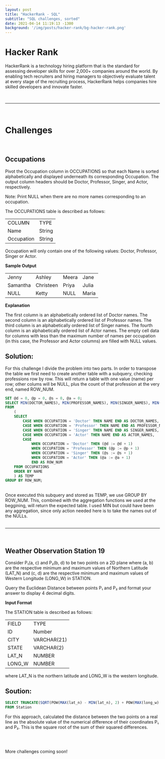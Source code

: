 ```yaml
---
layout: post
title: "HackerRank - SQL"
subtitle: "SQL challenges, sorted"
date: 2021-04-14 11:19:13 -1300
background: '/img/posts/hacker-rank/bg-hacker-rank.png'
---
```


# Hacker Rank #

HackerRank is a technology hiring platform that is the standard for assessing developer skills for over 2,000+ companies around the world. By enabling tech recruiters and hiring managers to objectively evaluate talent at every stage of the recruiting process, HackerRank helps companies hire skilled developers and innovate faster.

<br>
<hr>
<br>

# Challenges #

<br>
<h2>Occupations</h2>

Pivot the Occupation column in OCCUPATIONS so that each Name is sorted alphabetically and displayed underneath its corresponding Occupation. The output column headers should be Doctor, Professor, Singer, and Actor, respectively.

Note: Print NULL when there are no more names corresponding to an occupation.

The OCCUPATIONS table is described as follows:

<table>
    <tr>
        <td>COLUMN</td><td>TYPE</td>
    </tr>
    <tr>
        <td>Name</td><td>String</td>
    </tr>
    <tr>
        <td>Occupation</td><td>String</td>
    </tr>
</table>

Occupation will only contain one of the following values: Doctor, Professor, Singer or Actor.


**Sample Output**

<table>
    <tr>
        <td>Jenny</td><td>Ashley</td><td>Meera</td><td>Jane</td>
    </tr>
    <tr>
        <td>Samantha</td><td>Christeen</td><td>Priya</td><td>Julia</td>
    </tr>
    <tr>
        <td>NULL</td><td>Ketty</td><td>NULL</td><td>Maria</td>
    </tr>
</table>

**Explanation**

The first column is an alphabetically ordered list of Doctor names.
The second column is an alphabetically ordered list of Professor names.
The third column is an alphabetically ordered list of Singer names.
The fourth column is an alphabetically ordered list of Actor names.
The empty cell data for columns with less than the maximum number of names per occupation (in this case, the Professor and Actor columns) are filled with NULL values.

<h2>Solution:</h2>

For this challenge I divide the problem into two parts. In order to transpose the table we first need to create another table with a subquery, checking professions row by row. This will return a table with one value (name) per row; other colums will be NULL, plus the count of that profession at the very end, named ROW_NUM.

```sql
SET @d = 0, @p = 0, @s = 0, @a = 0;
SELECT MIN(DOCTOR_NAMES), MIN(PROFESSOR_NAMES), MIN(SINGER_NAMES), MIN(ACTOR_NAMES)
FROM
    (
    SELECT
        CASE WHEN OCCUPATION = 'Doctor' THEN NAME END AS DOCTOR_NAMES,
        CASE WHEN OCCUPATION = 'Professor' THEN NAME END AS PROFESSOR_NAMES,
        CASE WHEN OCCUPATION = 'Singer' THEN NAME END AS SINGER_NAMES,
        CASE WHEN OCCUPATION = 'Actor' THEN NAME END AS ACTOR_NAMES,
        CASE
            WHEN OCCUPATION = 'Doctor' THEN (@d := @d + 1)
            WHEN OCCUPATION = 'Professor' THEN (@p := @p + 1)
            WHEN OCCUPATION = 'Singer' THEN (@s := @s + 1)
            WHEN OCCUPATION = 'Actor' THEN (@a := @a + 1)
            END AS ROW_NUM
    FROM OCCUPATIONS
    ORDER BY NAME
    ) AS TEMP
GROUP BY ROW_NUM;
```
<br>
Once executed this subquery and stored as TEMP, we use GROUP BY ROW_NUM. This, combined with the aggregation functions we used at the beggining, will return the expected table. I used MIN but could have been any aggregation, since only action needed here is to take the names out of the NULLs.
<br><br>
<!-- ---------------------------- -->
<hr>

<br>
<h2>Weather Observation Station 19</h2>

Consider P₁(a, c) and P₂(b, d) to be two points on a 2D plane where (a, b) are the respective minimum and maximum values of Northern Latitude (LAT_N) and (c, d) are the respective minimum and maximum values of Western Longitude (LONG_W) in STATION.

Query the Euclidean Distance between points P₁ and P₂ and format your answer to display 4 decimal digits.

**Input Format**

The STATION table is described as follows:

<table>
    <tr>
        <td>FIELD</td><td>TYPE</td>
    </tr>
    <tr>
        <td>ID</td><td>Number</td>
    </tr>
    <tr>
        <td>CITY</td><td>VARCHAR(21)</td>
    </tr>
    <tr>
        <td>STATE</td><td>VARCHAR(2)</td>
    </tr>
    <tr>
        <td>LAT_N</td><td>NUMBER</td>
    </tr>
    <tr>
        <td>LONG_W</td><td>NUMBER</td>
    </tr>
</table>

where LAT_N is the northern latitude and LONG_W is the western longitude.

<h2>Soution:</h2>

```sql
SELECT TRUNCATE(SQRT(POW(MAX(lat_n) - MIN(lat_n), 2) + POW(MAX(long_w) - MIN(long_w), 2)), 4)
FROM Station
```

For this approach, calculated the distance between the two points on a real line as the absolute value of the numerical difference of their coordinates P₁ and P₂. This is the square root of the sum of their squared differences.

<br><br>

<p class="cen">More challenges coming soon!</p>

<br><br>


<!-- <br>
<h2>Challenge X:</h2>

<h2>Soution:</h2>

```sql

```



<br>
<h2>Challenge X:</h2>

<h2>Soution:</h2>

```sql

```


<br>
<h2>Challenge X:</h2>

<h2>Soution:</h2>

```sql

```


<br>
<h2>Challenge X:</h2>

<h2>Soution:</h2>

```sql

```
 -->
